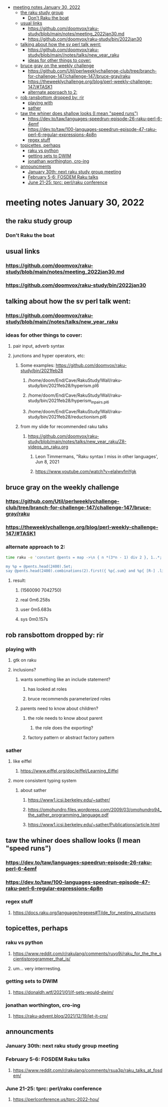 - [meeting notes January 30, 2022](#org9aab072)
  - [the raku study group](#org3181bbf)
    - [Don't Raku the boat](#org565cb7b)
  - [usual links](#orgf4f4df5)
    - [<https://github.com/doomvox/raku-study/blob/main/notes/meeting_2022jan30.md>](#org85ddc75)
    - [<https://github.com/doomvox/raku-study/bin/2022jan30>](#orge39ce9c)
  - [talking about how the sv perl talk went:](#org02c509c)
    - [<https://github.com/doomvox/raku-study/blob/main//notes/talks/new_year_raku>](#org27dd108)
    - [ideas for other things to cover:](#org6285aa6)
  - [bruce gray on the weekly challenge](#orgd340c47)
    - [<https://github.com/Util/perlweeklychallenge-club/tree/branch-for-challenge-147/challenge-147/bruce-gray/raku>](#org457f69a)
    - [<https://theweeklychallenge.org/blog/perl-weekly-challenge-147/#TASK1>](#org9906e6f)
    - [alternate approach to 2:](#orgfb69664)
  - [rob ransbottom dropped by: rir](#orgd2efc04)
    - [playing with](#org28d5e41)
    - [sather](#org4dc4a07)
  - [taw the whiner does shallow looks (I mean "speed runs")](#org14c734f)
    - [<https://dev.to/taw/languages-speedrun-episode-26-raku-perl-6-4emf>](#org233cbe8)
    - [<https://dev.to/taw/100-languages-speedrun-episode-47-raku-perl-6-regular-expressions-4p8n>](#orgef411ff)
    - [regex stuff](#org2e3ed22)
  - [topicettes, perhaps](#org094c0c1)
    - [raku vs python](#orgb33e253)
    - [getting sets to DWIM](#orga5b9743)
    - [jonathan worthington, cro-ing](#org0e0dae2)
  - [announcments](#orge5c32e2)
    - [January 30th: next raku study group meeting](#orgfebd892)
    - [February 5-6: FOSDEM Raku talks](#org6972be7)
    - [June 21-25: tprc: perl/raku conference](#org1a89ab3)


<a id="org9aab072"></a>

# meeting notes January 30, 2022


<a id="org3181bbf"></a>

## the raku study group


<a id="org565cb7b"></a>

### Don't Raku the boat


<a id="orgf4f4df5"></a>

## usual links


<a id="org85ddc75"></a>

### <https://github.com/doomvox/raku-study/blob/main/notes/meeting_2022jan30.md>


<a id="orge39ce9c"></a>

### <https://github.com/doomvox/raku-study/bin/2022jan30>


<a id="org02c509c"></a>

## talking about how the sv perl talk went:


<a id="org27dd108"></a>

### <https://github.com/doomvox/raku-study/blob/main//notes/talks/new_year_raku>


<a id="org6285aa6"></a>

### ideas for other things to cover:

1.  pair input, adverb syntax

2.  junctions and hyper operators, etc:

    1.  Some examples: <https://github.com/doomvox/raku-study/bin/2021feb28>
    
        1.  /home/doom/End/Cave/RakuStudy/Wall/raku-study/bin/2021feb28/hyperism.pl6
        
        2.  /home/doom/End/Cave/RakuStudy/Wall/raku-study/bin/2021feb28/hyperism<sub>in</sub><sub>pairs.pl6</sub>
        
        3.  /home/doom/End/Cave/RakuStudy/Wall/raku-study/bin/2021feb28/reductionism.pl6
    
    2.  from my slide for recommended raku talks
    
        1.  <https://github.com/doomvox/raku-study/blob/main/notes/talks/new_year_raku/Z8-videos_on_raku.org>
        
            1.  Leon Timmermans, "Raku syntax I miss in other languages', Jun 8, 2021
            
            2.  <https://www.youtube.com/watch?v=elalwvfmYgk>


<a id="orgd340c47"></a>

## bruce gray on the weekly challenge


<a id="org457f69a"></a>

### <https://github.com/Util/perlweeklychallenge-club/tree/branch-for-challenge-147/challenge-147/bruce-gray/raku>


<a id="org9906e6f"></a>

### <https://theweeklychallenge.org/blog/perl-weekly-challenge-147/#TASK1>


<a id="orgfb69664"></a>

### alternate approach to 2:

```sh
time raku -e 'constant @pents = map ->\n { n *(3*n - 1) div 2 }, 1..*;

my %p = @pents.head(2400).Set;
say @pents.head(2400).combinations(2).first({ %p{.sum} and %p{ [R-] .list } });'
```

1.  result:

    1.  (1560090 7042750)
    
    2.  real 0m6.258s
    
    3.  user 0m5.683s
    
    4.  sys 0m0.157s


<a id="orgd2efc04"></a>

## rob ransbottom dropped by: rir


<a id="org28d5e41"></a>

### playing with

1.  gtk on raku

2.  inclusions?

    1.  wants something like an include statement?
    
        1.  has looked at roles
        
        2.  bruce recommends parameterized roles
    
    2.  parents need to know about children?
    
        1.  the role needs to know about parent
        
            1.  the role does the exporting?
        
        2.  factory pattern or abstract factory pattern


<a id="org4dc4a07"></a>

### sather

1.  like eiffel

    1.  <https://www.eiffel.org/doc/eiffel/Learning_Eiffel>

2.  more consistent typing system

    1.  about sather
    
        1.  <https://www1.icsi.berkeley.edu/~sather/>
        
        2.  <https://omohundro.files.wordpress.com/2009/03/omohundro94_the_sather_programming_language.pdf>
        
        3.  <https://www1.icsi.berkeley.edu/~sather/Publications/article.html>


<a id="org14c734f"></a>

## taw the whiner does shallow looks (I mean "speed runs")


<a id="org233cbe8"></a>

### <https://dev.to/taw/languages-speedrun-episode-26-raku-perl-6-4emf>


<a id="orgef411ff"></a>

### <https://dev.to/taw/100-languages-speedrun-episode-47-raku-perl-6-regular-expressions-4p8n>


<a id="org2e3ed22"></a>

### regex stuff

1.  <https://docs.raku.org/language/regexes#Tilde_for_nesting_structures>


<a id="org094c0c1"></a>

## topicettes, perhaps


<a id="orgb33e253"></a>

### raku vs python

1.  <https://www.reddit.com/r/rakulang/comments/ruyo9j/raku_for_the_the_scientistprogrammer_that_is/>

2.  um&#x2026; very interrresting.


<a id="orga5b9743"></a>

### getting sets to DWIM

1.  <https://donaldh.wtf/2021/01/if-sets-would-dwim/>


<a id="org0e0dae2"></a>

### jonathan worthington, cro-ing

1.  <https://raku-advent.blog/2021/12/19/let-it-cro/>


<a id="orge5c32e2"></a>

## announcments


<a id="orgfebd892"></a>

### January 30th: next raku study group meeting


<a id="org6972be7"></a>

### February 5-6: FOSDEM Raku talks

1.  <https://www.reddit.com/r/rakulang/comments/rsua3p/raku_talks_at_fosdem/>


<a id="org1a89ab3"></a>

### June 21-25: tprc: perl/raku conference

1.  <https://perlconference.us/tprc-2022-hou/>
